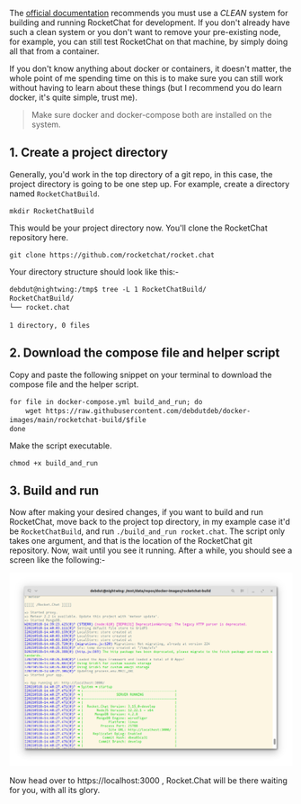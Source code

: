 The [official documentation](https://developer.rocket.chat/guides/developer/quick-start-on-linux) recommends you must use a *CLEAN* system for building and running RocketChat for development. If you don't already have such a clean system or you don't want to remove your pre-existing node, for example, you can still test RocketChat on that machine, by simply doing all that from a container.

If you don't know anything about docker or containers, it doesn't matter, the whole point of me spending time on this is to make sure you can still work without having to learn about these things (but I recommend you do learn docker, it's quite simple, trust me).

> Make sure docker and docker-compose both are installed on the system.

## 1. Create a project directory

Generally, you'd work in the top directory of a git repo, in this case, the project directory is going to be one step up. For example, create a directory named `RocketChatBuild`. 

```
mkdir RocketChatBuild
```

This would be your project directory now. You'll clone the RocketChat repository here.

```
git clone https://github.com/rocketchat/rocket.chat
```

Your directory structure should look like this:-

```
debdut@nightwing:/tmp$ tree -L 1 RocketChatBuild/
RocketChatBuild/
└── rocket.chat

1 directory, 0 files
```

## 2. Download the compose file and helper script

Copy and paste the following snippet on your terminal to download the compose file and the helper script.

```shell
for file in docker-compose.yml build_and_run; do
    wget https://raw.githubusercontent.com/debdutdeb/docker-images/main/rocketchat-build/$file
done
```

Make the script executable.

```
chmod +x build_and_run
```

## 3. Build and run

Now after making your desired changes, if you want to build and run RocketChat, move back to the project top directory, in my example case it'd be `RocketChatBuild`, and run `./build_and_run rocket.chat`. The script only takes one argument, and that is the location of the RocketChat git repository. Now, wait until you see it running. After a while, you should see a screen like the following:-

![Rocket.Chat Running](running.png)

Now head over to https://localhost:3000 , Rocket.Chat will be there waiting for you, with all its glory.